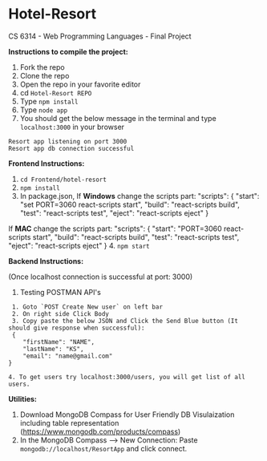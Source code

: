 # Hotel-Resort
CS 6314 - Web Programming Languages - Final Project

**Instructions to compile the project:**

1. Fork the repo
2. Clone the repo
3. Open the repo in your favorite editor
4. cd `Hotel-Resort REPO`
2. Type `npm install`
3. Type `node app`
4. You should get the below message in the terminal and type `localhost:3000` in your browser
```
Resort app listening on port 3000 
Resort app db connection successful
```
**Frontend Instructions:**
1. `cd Frontend/hotel-resort`
2. `npm install`
3. In package.json, 
If **Windows** change the scripts part: 
  "scripts": {
    "start": "set PORT=3060 react-scripts start",
    "build": "react-scripts build",
    "test": "react-scripts test",
    "eject": "react-scripts eject"
  }

If **MAC** change the scripts part: 
  "scripts": {
    "start": "PORT=3060 react-scripts start",
    "build": "react-scripts build",
    "test": "react-scripts test",
    "eject": "react-scripts eject"
  }
4. `npm start`


**Backend Instructions:**

(Once localhost connection is successful at port: 3000)

1. Testing POSTMAN API's 
```
 1. Goto `POST Create New user` on left bar
 2. On right side Click Body
 3. Copy paste the below JSON and Click the Send Blue button (It should give response when successful):
 {
	"firstName": "NAME",
	"lastName": "KS",
	"email": "name@gmail.com"
}

4. To get users try localhost:3000/users, you will get list of all users.

 ```

 **Utilities:**

 1. Download MongoDB Compass for User Friendly DB Visulaization including table representation (https://www.mongodb.com/products/compass)
 2. In the MongoDB Compass --> New Connection: Paste `mongodb://localhost/ResortApp` and click connect.